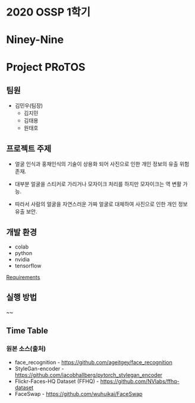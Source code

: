 # 2020 OSSP 1학기

# Niney-Nine

# Project PRoTOS

## 팀원

* 김민우(팀장)
  * 김지민
  * 김태용
  * 원태호

## 프로젝트 주제
- 얼굴 인식과 홍채인식의 기술이 상용화 되어 사진으로 인한 개인 정보의 유출 위험 존재.
- 대부분 얼굴을 스티커로 가리거나 모자이크 처리를 하지만 모자이크는 역 변활 가능.

- 따라서 사람의 얼굴을 자연스러운 가짜 얼굴로 대체하여 사진으로 인한 개인 정보 유출 보안.


## 개발 환경
- colab
- python
- nvidia
- tensorflow

[Requirements](https://github.com/CSID-DGU/2020-1-OSSP1-ninetynine-2/blob/master/requirements.txt)


## 실행 방법
~~



## Time Table




### 원본 소스(출처)
- face_recognition - <https://github.com/ageitgey/face_recognition>
- StyleGan-encoder - <https://github.com/jacobhallberg/pytorch_stylegan_encoder>
- Flickr-Faces-HQ Dataset (FFHQ) - <https://github.com/NVlabs/ffhq-dataset>
- FaceSwap - <https://github.com/wuhuikai/FaceSwap>


